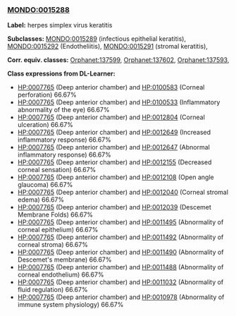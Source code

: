 
### [MONDO:0015288](http://purl.obolibrary.org/obo/MONDO_0015288)
**Label:** herpes simplex virus keratitis

**Subclasses:** [MONDO:0015289](http://purl.obolibrary.org/obo/MONDO_0015289) (infectious epithelial keratitis), [MONDO:0015292](http://purl.obolibrary.org/obo/MONDO_0015292) (Endotheliitis), [MONDO:0015291](http://purl.obolibrary.org/obo/MONDO_0015291) (stromal keratitis), 

**Corr. equiv. classes:** [Orphanet:137599](http://www.orpha.net/ORDO/Orphanet_137599), [Orphanet:137602](http://www.orpha.net/ORDO/Orphanet_137602), [Orphanet:137593](http://www.orpha.net/ORDO/Orphanet_137593), 

**Class expressions from DL-Learner:**

- [HP:0007765](http://purl.obolibrary.org/obo/HP_0007765) (Deep anterior chamber) and [HP:0100583](http://purl.obolibrary.org/obo/HP_0100583) (Corneal perforation) 66.67%
- [HP:0007765](http://purl.obolibrary.org/obo/HP_0007765) (Deep anterior chamber) and [HP:0100533](http://purl.obolibrary.org/obo/HP_0100533) (Inflammatory abnormality of the eye) 66.67%
- [HP:0007765](http://purl.obolibrary.org/obo/HP_0007765) (Deep anterior chamber) and [HP:0012804](http://purl.obolibrary.org/obo/HP_0012804) (Corneal ulceration) 66.67%
- [HP:0007765](http://purl.obolibrary.org/obo/HP_0007765) (Deep anterior chamber) and [HP:0012649](http://purl.obolibrary.org/obo/HP_0012649) (Increased inflammatory response) 66.67%
- [HP:0007765](http://purl.obolibrary.org/obo/HP_0007765) (Deep anterior chamber) and [HP:0012647](http://purl.obolibrary.org/obo/HP_0012647) (Abnormal inflammatory response) 66.67%
- [HP:0007765](http://purl.obolibrary.org/obo/HP_0007765) (Deep anterior chamber) and [HP:0012155](http://purl.obolibrary.org/obo/HP_0012155) (Decreased corneal sensation) 66.67%
- [HP:0007765](http://purl.obolibrary.org/obo/HP_0007765) (Deep anterior chamber) and [HP:0012108](http://purl.obolibrary.org/obo/HP_0012108) (Open angle glaucoma) 66.67%
- [HP:0007765](http://purl.obolibrary.org/obo/HP_0007765) (Deep anterior chamber) and [HP:0012040](http://purl.obolibrary.org/obo/HP_0012040) (Corneal stromal edema) 66.67%
- [HP:0007765](http://purl.obolibrary.org/obo/HP_0007765) (Deep anterior chamber) and [HP:0012039](http://purl.obolibrary.org/obo/HP_0012039) (Descemet Membrane Folds) 66.67%
- [HP:0007765](http://purl.obolibrary.org/obo/HP_0007765) (Deep anterior chamber) and [HP:0011495](http://purl.obolibrary.org/obo/HP_0011495) (Abnormality of corneal epithelium) 66.67%
- [HP:0007765](http://purl.obolibrary.org/obo/HP_0007765) (Deep anterior chamber) and [HP:0011492](http://purl.obolibrary.org/obo/HP_0011492) (Abnormality of corneal stroma) 66.67%
- [HP:0007765](http://purl.obolibrary.org/obo/HP_0007765) (Deep anterior chamber) and [HP:0011490](http://purl.obolibrary.org/obo/HP_0011490) (Abnormality of Descemet's membrane) 66.67%
- [HP:0007765](http://purl.obolibrary.org/obo/HP_0007765) (Deep anterior chamber) and [HP:0011488](http://purl.obolibrary.org/obo/HP_0011488) (Abnormality of corneal endothelium) 66.67%
- [HP:0007765](http://purl.obolibrary.org/obo/HP_0007765) (Deep anterior chamber) and [HP:0011032](http://purl.obolibrary.org/obo/HP_0011032) (Abnormality of fluid regulation) 66.67%
- [HP:0007765](http://purl.obolibrary.org/obo/HP_0007765) (Deep anterior chamber) and [HP:0010978](http://purl.obolibrary.org/obo/HP_0010978) (Abnormality of immune system physiology) 66.67%


